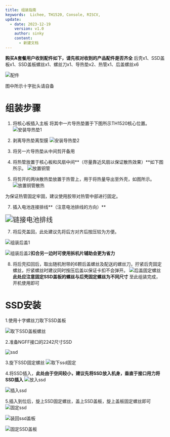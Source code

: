 ```yaml
---
title: 组装指南
keywords:  Lichee, TH1520, Console, RISCV, 
update:
  - date: 2023-12-19
    version: v1.0
    author: sinky
    content:
      - 新建文档
---
```


**购买A套餐用户收到配件如下，请先核对收到的产品配件是否齐全**
后壳x1、SSD盖板x1、SSD盖板螺丝x1、螺丝刀x1、导热垫x2、热管x1、后盖螺丝x6

![配件](assets/lcon4a/配件.jpg)

图中所示十字批头请自备

# 组装步骤

1. 将核心板插入主板
    将其中一片导热垫置于下图所示TH1520核心位置。
    ![安装导热垫1](assets/lcon4a/安装导热垫1.jpg)

2. 剥离导热垫离型膜
    ![安装导热垫2](assets/lcon4a/安装导热垫2.jpg)

3. 将另一片导热垫从中间剪开备用

4. 将热管放置于核心板和风扇中间**（尽量靠近风扇以保证散热效果）**如下图所示。
    ![放置铜管](assets/lcon4a/放置铜管.jpg)

5. 将剪开的两块散热垫放置于热管上，用于将热量导出至外壳，如图所示。![放置铜管散热](assets/lcon4a/放置铜管散热.jpg)

  为保证热管固定牢固，建议使用胶带对热管中部进行固定。

7. 插入电池连接排线**（注意电池排线的方向）**

  <img src="assets/lcon4a/链接电池排线.png" alt="链接电池排线" style="zoom:150%;" />

7. 将后壳盖回，此处建议先将后方对齐后按压较为方便。

![组装后盖1](assets/lcon4a/组装后盖1.jpg)

  ![组装后盖2](assets/lcon4a/组装后盖2.jpg)**扣合另一边时可使用拆机片辅助会更为省力**

8. 将后壳扣回后，取出随机附带的6颗后盖螺丝及配送的螺丝刀，拧紧后壳固定螺丝，拧紧螺丝时建议同时按压后盖以保证卡扣不会弹开。
    ![后盖固定螺丝](assets/lcon4a/后盖固定螺丝.jpg)
    **此处应注意固定SSD盖板的螺丝与后壳固定螺丝为不同尺寸**
    至此组装完成，开机使用即可

  # SSD安装

  1.使用十字螺丝刀取下SSD盖板

![取下SSD盖板螺丝](assets/lcon4a/取下SSD盖板螺丝.jpg)

  2.准备NGFF接口的2242尺寸SSD

  ![ssd](assets/lcon4a/ssd.png)

  3.旋下SSD固定螺丝
  ![取下ssd固定](assets/lcon4a/取下ssd固定.jpg)

  4.将SSD插入，**此处由于空间较小，建议先将SSD放入机身，垂直于接口用力将SSD插入**
  ![放入ssd](assets/lcon4a/放入ssd.jpg)

  ![插入ssd](assets/lcon4a/插入ssd.jpg)

  5.插入到位后，旋上SSD固定螺丝，盖上SSD盖板，旋上盖板固定螺丝即可
  ![固定ssd](assets/lcon4a/固定ssd.jpg)

![装回ssd盖板](assets/lcon4a/装回ssd盖板.JPG)

![固定SSD盖板](assets/lcon4a/固定SSD盖板.jpg)